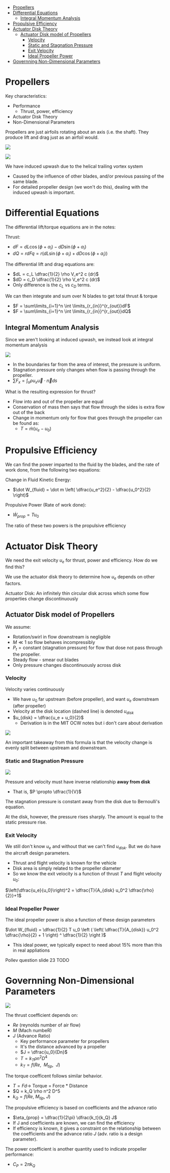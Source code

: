 - [Propellers](#propellers)
- [Differential Equations](#differential-equations)
  - [Integral Momentum Analysis](#integral-momentum-analysis)
- [Propulsive Efficiency](#propulsive-efficiency)
- [Actuator Disk Theory](#actuator-disk-theory)
  - [Actuator Disk model of Propellers](#actuator-disk-model-of-propellers)
    - [Velocity](#velocity)
    - [Static and Stagnation Pressure](#static-and-stagnation-pressure)
    - [Exit Velocity](#exit-velocity)
    - [Ideal Propeller Power](#ideal-propeller-power)
- [Governning Non-Dimensional Parameters](#governning-non-dimensional-parameters)


# Propellers

Key characteristics:
- Performance
  -  Thrust, power, efficiency
- Actuator Disk Theory
- Non-Dimensional Parameters


Propellers are just airfoils rotating about an axis (i.e. the shaft). They produce lift and drag just as an airfoil would.

![](2024-01-16-18-22-30.png)

![](2024-01-16-18-23-06.png)

We have induced upwash due to the helical trailing vortex system
- Caused by the influence of other blades, and/or previous passing of the same blade.
- For detailed propeller design (we won't do this), dealing with the induced upwash is important.

# Differential Equations

The differential lift/torque equations are in the notes:

Thrust:
- $dF = dL \cos (\phi + \alpha_i) - dD \sin(\phi + \alpha_i)$
- $dQ = r dFq = r (dL \sin(\phi + \alpha_i) + dD \cos (\phi + \alpha_i))$



The differential lift and drag equations are:
- $dL = c_L \dfrac{1}{2} \rho V_e^2 c (dr)$
- $dD = c_D \dfrac{1}{2} \rho V_e^2 c (dr)$
- Only difference is the $c_L$ vs $c_D$ terms.

We can then integrate and sum over N blades to get total thrust & torque
- $F = \sum\limits_{i=1}^n \int \limits_{r_{in}}^{r_{out}}dF$
- $F = \sum\limits_{i=1}^n \int \limits_{r_{in}}^{r_{out}}dQ$

## Integral Momentum Analysis

Since we aren't looking at induced upwash, we instead look at integral momentum analysis

![](2024-01-16-18-26-11.png)

- In the boundaries far from the area of interest, the pressure is uniform.
- Stagnation pressure only changes when flow is passing through the propeller.
- $\sum F_x = \int_s \rho u_x \vec{u} \cdot \vec{n} ds$ 

What is the resulting expression for thrust?
- Flow into and out of the propeller are equal
- Conservation of mass then says that flow through the sides is extra flow out of the back
- Change in momentum only for flow that goes through the propeller can be found as:
  - $T = \dot m (u_e - u_0)$

# Propulsive Efficiency

We can find the power imparted to the fluid by the blades, and the rate of work done, from the following two equations:

Change in Fluid Kinetic Energy:
- $\dot W_{fluid} = \dot m \left( \dfrac{u_e^2}{2} - \dfrac{u_0^2}{2} \right)$

Propulsive Power (Rate of work done):
- $\dot W_{prop} = T u_0$

The ratio of these two powers is the propulsive efficiency

# Actuator Disk Theory

We need the exit velocity $u_e$ for thrust, power and efficiency. How do we find this?

We use the actuator disk theory to determine how $u_e$ depends on other factors.

Actuator Disk: An infinitely thin circular disk across which some flow properties change discontinuously

## Actuator Disk model of Propellers

We assume:
- Rotation/swirl in flow downstream is negligible
- $M \ll 1$ so flow behaves incompressibly
- $P_t = \textrm{constant}$ (stagnation pressure) for flow that dose not pass through the propeller.
- Steady flow - smear out blades
- Only pressure changes discontinuously across disk

### Velocity

Velocity varies continuously
- We have $u_0$ far upstream (before propeller), and want $u_e$ downstream (after propeller)
- Velocity at the disk location (dashed line) is denoted $u_{disk}$
- $u_{disk} = \dfrac{u_e + u_0}{2}$
  - Derivation is in the MIT OCW notes but i don't care about derivation

![](2024-01-16-18-29-40.png)

An important takeaway from this formula is that the velocity change is evenly split between upstream and downstream.

### Static and Stagnation Pressure

![](2024-01-16-18-30-21.png)

Pressure and velocity must have inverse relationship **away from disk**
- That is, $P \propto \dfrac{1}{V}$

The stagnation pressure is constant away from the disk due to Bernoulli's equation.

At the disk, however, the pressure rises sharply. The amount is equal to the static pressure rise.

### Exit Velocity

We still don't know $u_e$ and without that we can't find $u_{disk}$. But we do have the aircraft design parameters.
- Thrust and flight velocity is known for the vehicle
- Disk area is simply related to the propeller diameter
- So we know the exit velocity is a function of thrust $T$ and flight velocity $u_0$:

$\left(\dfrac{u_e}{u_0}\right)^2 = \dfrac{T}{A_{disk} u_0^2 \dfrac{\rho}{2}}+1$

### Ideal Propeller Power

The ideal propeller power is also a function of these design parameters

$\dot W_{fluid} = \dfrac{1}{2} T u_0 \left ( \left( \dfrac{T}{A_{disk}} u_0^2 \dfrac{\rho}{2} + 1 \right) ^ \dfrac{1}{2} \right )$
- This ideal power, we typically expect to need about 15% more than this in real appliations


Pollev question slide 23 TODO

# Governning Non-Dimensional Parameters

![](2024-01-16-18-32-09.png)

The thrust coefficient depends on:
- $Re$ (reynolds number of air flow)
- $M$ (Mach numbeR)
- $J$ (Advance Ratio)
  - Key performance parameter for propellers
  - It's the distance advanced by a propeller
  - $J = \dfrac{u_0}{Dn}$
  - $T = k_T \rho n^2 D^4$
  - $k_T = f(Re, \ \ M_{tip}, \ \ J)$
 
The torque coefficent follows similar behavior.
- $T = F  d \rightarrow$ Torque = Force * Distance
- $Q = k_Q \rho n^2 D^5
- $k_Q =  f(Re, \ M_{tip}, \ J)$

The propulsive efficiency is based on coefficients and the advance ratio
- $\eta_{prop} = \dfrac{1}{2\pi} \dfrac{k_t}{k_Q} J$
- If J and coefficients are known, we can find the efficiency
- If efficiency is known, it gives a constraint on the relationship between the coefficients and the advance ratio $J$ (adv. ratio is a design parameter).

The power coefficient is another quantity used to indicate propeller performance:
- $C_P = 2\pi k_Q$